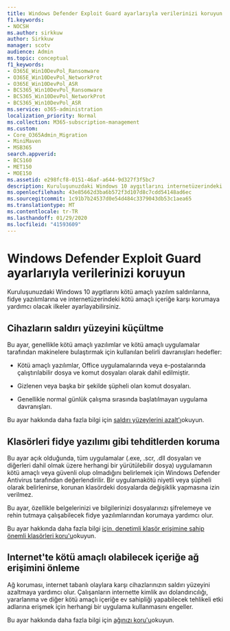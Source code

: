 ```yaml
---
title: Windows Defender Exploit Guard ayarlarıyla verilerinizi koruyun
f1.keywords:
- NOCSH
ms.author: sirkkuw
author: Sirkkuw
manager: scotv
audience: Admin
ms.topic: conceptual
f1_keywords:
- O365E_Win10DevPol_Ransomware
- O365E_Win10DevPol_NetworkProt
- O365E_Win10DevPol_ASR
- BCS365_Win10DevPol_Ransomware
- BCS365_Win10DevPol_NetworkProt
- BCS365_Win10DevPol_ASR
ms.service: o365-administration
localization_priority: Normal
ms.collection: M365-subscription-management
ms.custom:
- Core_O365Admin_Migration
- MiniMaven
- MSB365
search.appverid:
- BCS160
- MET150
- MOE150
ms.assetid: e298fcf8-0151-46af-a644-9d327f3f5bc7
description: Kuruluşunuzdaki Windows 10 aygıtlarını internetüzerindeki kötü amaçlı yazılım saldırılarına, fidye yazılımlarına ve kötü amaçlı içeriğe karşı nasıl koruyacağınızı öğrenin.
ms.openlocfilehash: 43e85662d3ba6b572f3d107d8c7cdd54148ad6ec
ms.sourcegitcommit: 1c91b7b24537d0e54d484c3379043db53c1aea65
ms.translationtype: MT
ms.contentlocale: tr-TR
ms.lasthandoff: 01/29/2020
ms.locfileid: "41593609"
---
```

# <a name="protect-your-data-with-windows-defender-exploit-guard-settings"></a>Windows Defender Exploit Guard ayarlarıyla verilerinizi koruyun

Kuruluşunuzdaki Windows 10 aygıtlarını kötü amaçlı yazılım saldırılarına, fidye yazılımlarına ve internetüzerindeki kötü amaçlı içeriğe karşı korumaya yardımcı olacak ilkeler ayarlayabilirsiniz.
  
## <a name="reduce-the-attack-surface-of-devices"></a>Cihazların saldırı yüzeyini küçültme

Bu ayar, genellikle kötü amaçlı yazılımlar ve kötü amaçlı uygulamalar tarafından makinelere bulaştırmak için kullanılan belirli davranışları hedefler:
  
- Kötü amaçlı yazılımlar, Office uygulamalarında veya e-postalarında çalıştırılabilir dosya ve komut dosyaları olarak dahil edilmiştir.
    
- Gizlenen veya başka bir şekilde şüpheli olan komut dosyaları.
    
- Genellikle normal günlük çalışma sırasında başlatılmayan uygulama davranışları.
    
Bu ayar hakkında daha fazla bilgi için [saldırı yüzeylerini azalt'ı](https://docs.microsoft.com/windows/security/threat-protection/microsoft-defender-atp/exploit-protection)okuyun.
  
## <a name="protect-folders-from-threats-such-as-ransomware"></a>Klasörleri fidye yazılımı gibi tehditlerden koruma

Bu ayar açık olduğunda, tüm uygulamalar (.exe, .scr, .dll dosyaları ve diğerleri dahil olmak üzere herhangi bir yürütülebilir dosya) uygulamanın kötü amaçlı veya güvenli olup olmadığını belirlemek için Windows Defender Antivirus tarafından değerlendirilir. Bir uygulamakötü niyetli veya şüpheli olarak belirlenirse, korunan klasördeki dosyalarda değişiklik yapmasına izin verilmez.
  
Bu ayar, özellikle belgelerinizi ve bilgilerinizi dosyalarınızı şifrelemeye ve rehin tutmaya çalışabilecek fidye yazılımlarından korumaya yardımcı olur.
  
Bu ayar hakkında daha fazla bilgi [için, denetimli klasör erişimine sahip önemli klasörleri koru'u](https://docs.microsoft.com/configmgr/protect/deploy-use/create-deploy-exploit-guard-policy#bkmk_CFA)okuyun.
  
## <a name="prevent-network-access-to-potentially-malicious-content-on-the-internet"></a>Internet'te kötü amaçlı olabilecek içeriğe ağ erişimini önleme

Ağ koruması, internet tabanlı olaylara karşı cihazlarınızın saldırı yüzeyini azaltmaya yardımcı olur. Çalışanların internette kimlik avı dolandırıcılığı, yararlanma ve diğer kötü amaçlı içeriğe ev sahipliği yapabilecek tehlikeli etki adlarına erişmek için herhangi bir uygulama kullanmasını engeller.
  
Bu ayar hakkında daha fazla bilgi için [ağınızı koru'u](https://docs.microsoft.com/configmgr/protect/deploy-use/create-deploy-exploit-guard-policy#bkmk_Nwp)okuyun.
  

